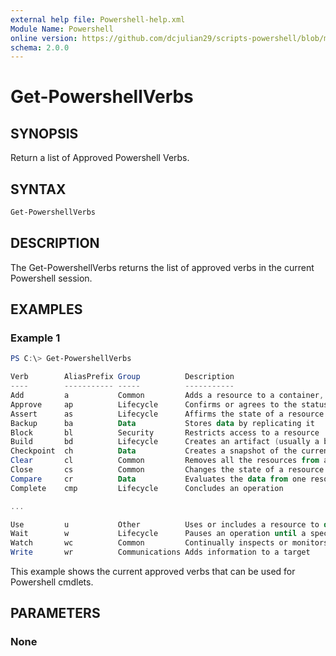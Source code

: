 ```yaml
---
external help file: Powershell-help.xml
Module Name: Powershell
online version: https://github.com/dcjulian29/scripts-powershell/blob/main/Modules/Powershell/docs/Get-PowershellVerbs.md
schema: 2.0.0
---
```


# Get-PowershellVerbs

## SYNOPSIS

Return a list of Approved Powershell Verbs.

## SYNTAX

```powershell
Get-PowershellVerbs
```

## DESCRIPTION

The Get-PowershellVerbs returns the list of approved verbs in the current Powershell session.

## EXAMPLES

### Example 1

```powershell
PS C:\> Get-PowershellVerbs

Verb        AliasPrefix Group          Description
----        ----------- -----          -----------
Add         a           Common         Adds a resource to a container, or attaches an item to another item
Approve     ap          Lifecycle      Confirms or agrees to the status of a resource or process
Assert      as          Lifecycle      Affirms the state of a resource
Backup      ba          Data           Stores data by replicating it
Block       bl          Security       Restricts access to a resource
Build       bd          Lifecycle      Creates an artifact (usually a binary or document) out of some set of input files (usually s…
Checkpoint  ch          Data           Creates a snapshot of the current state of the data or of its configuration
Clear       cl          Common         Removes all the resources from a container but does not delete the container
Close       cs          Common         Changes the state of a resource to make it inaccessible, unavailable, or unusable
Compare     cr          Data           Evaluates the data from one resource against the data from another resource
Complete    cmp         Lifecycle      Concludes an operation

...

Use         u           Other          Uses or includes a resource to do something
Wait        w           Lifecycle      Pauses an operation until a specified event occurs
Watch       wc          Common         Continually inspects or monitors a resource for changes
Write       wr          Communications Adds information to a target
```

This example shows the current approved verbs that can be used for Powershell cmdlets.

## PARAMETERS

### None
